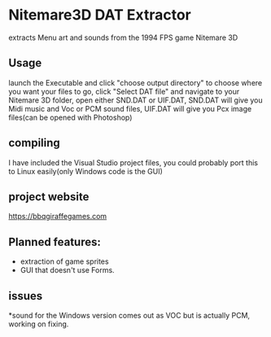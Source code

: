 # Nitemare3D DAT Extractor
extracts Menu art and sounds from the 1994 FPS game Nitemare 3D

## Usage
launch the Executable and click "choose output directory" to choose where you want your files to go,
click "Select DAT file" and navigate to your Nitemare 3D folder,
open either SND.DAT or UIF.DAT,
SND.DAT will give you Midi music and Voc or PCM sound files, UIF.DAT will give you Pcx image files(can be opened with Photoshop)



## compiling
I have included the Visual Studio project files,
you could probably port this to Linux easily(only Windows code is the GUI)

## project website
https://bbqgiraffegames.com

## Planned features:
* extraction of game sprites
* GUI that doesn't use Forms.

## issues
*sound for the Windows version comes out as VOC but is actually PCM, working on fixing.

